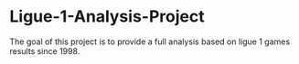# Ligue-1-Analysis-Project
The goal of this project is to provide a full analysis based on ligue 1 games results since 1998.

